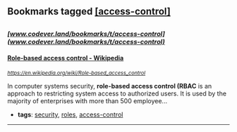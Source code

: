 ## Bookmarks tagged [[access-control]](https://www.codever.land/search?q=[access-control])

_<sup><sup>[www.codever.land/bookmarks/t/access-control](www.codever.land/bookmarks/t/access-control)</sup></sup>_
---
#### [Role-based access control - Wikipedia](https://en.wikipedia.org/wiki/Role-based_access_control)
_<sup>https://en.wikipedia.org/wiki/Role-based_access_control</sup>_

In computer systems security, **role-based access control (RBAC** is an approach to restricting system access to authorized users. It is used by the majority of enterprises with more than 500 employee...
* **tags**: [security](../tagged/security.md), [roles](../tagged/roles.md), [access-control](../tagged/access-control.md)
---
